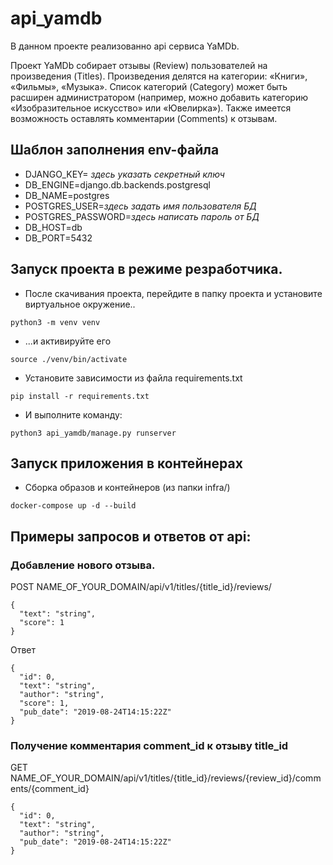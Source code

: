 # api_yamdb

В данном проекте реализованно api сервиса YaMDb.

Проект YaMDb собирает отзывы (Review) пользователей на произведения (Titles). Произведения делятся на категории: «Книги», «Фильмы», «Музыка». Список категорий (Category) может быть расширен администратором (например, можно добавить категорию «Изобразительное искусство» или «Ювелирка»). Также имеется возможность оставлять комментарии (Comments) к отзывам.

## Шаблон заполнения env-файла

- DJANGO_KEY= _здесь указать секретный ключ_
- DB_ENGINE=django.db.backends.postgresql
- DB_NAME=postgres
- POSTGRES_USER=_здесь задать имя пользователя БД_
- POSTGRES_PASSWORD=_здесь написать пароль от БД_
- DB_HOST=db
- DB_PORT=5432


## Запуск проекта в режиме резработчика.
- После скачивания проекта, перейдите в папку проекта и установите виртуальное окружение..

```
python3 -m venv venv
```
- ...и активируйте его

```
source ./venv/bin/activate
```
- Установите зависимости из файла requirements.txt
```
pip install -r requirements.txt
``` 
- И выполните команду:
```
python3 api_yamdb/manage.py runserver
```

## Запуск приложения в контейнерах

- Сборка образов и контейнеров (из папки infra/)

```docker-compose up -d --build ```

## Примеры запросов и ответов от api:
### Добавление нового отзыва. 

POST NAME_OF_YOUR_DOMAIN/api/v1/titles/{title_id}/reviews/
```
{
  "text": "string",
  "score": 1
}
```
Ответ

```
{
  "id": 0,
  "text": "string",
  "author": "string",
  "score": 1,
  "pub_date": "2019-08-24T14:15:22Z"
}
```
### Получение комментария comment_id к отзыву title_id

GET  NAME_OF_YOUR_DOMAIN/api/v1/titles/{title_id}/reviews/{review_id}/comments/{comment_id}
```
{
  "id": 0,
  "text": "string",
  "author": "string",
  "pub_date": "2019-08-24T14:15:22Z"
}
```
